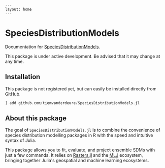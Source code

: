 ```@raw html
---
layout: home
---
```

# SpeciesDistributionModels

Documentation for [SpeciesDistributionModels](https://github.com/tiemvanderdeure/SpeciesDistributionModels.jl).

This package is under active development. Be advised that it may change at any time.

## Installation
This package is not registered yet, but can easily be installed directly from GitHub.
```julia
] add github.com/tiemvanderdeure/SpeciesDistributionModels.jl
```

## About this package
The goal of `SpeciesDistributionModels.jl` is to combine the convenience of species distribution modelling packages in R with the speed and intuitive syntax of Julia.

This package allows you to fit, evaluate, and project ensemble SDMs with just a few commands. It relies on [Rasters.jl](https://github.com/rafaqz/Rasters.jl/) and the [MLJ](https://github.com/juliaai/mlj.jl) ecosystem, bringing together Julia's geospatial and machine learning ecosystems.

